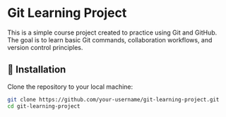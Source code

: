 # Git Learning Project

This is a simple course project created to practice using Git and GitHub.  
The goal is to learn basic Git commands, collaboration workflows, and version control principles.

## 🚀 Installation

Clone the repository to your local machine:

```bash
git clone https://github.com/your-username/git-learning-project.git
cd git-learning-project

